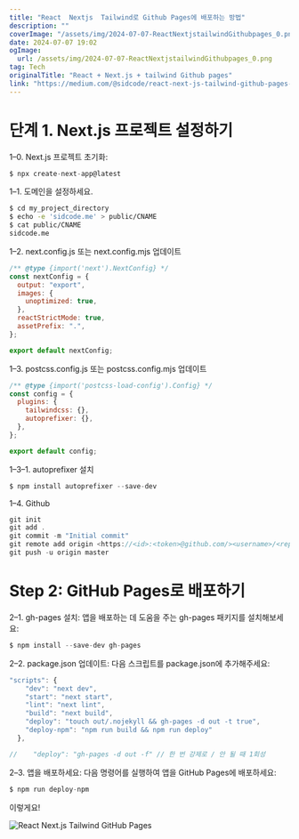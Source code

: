 ```yaml
---
title: "React  Nextjs  Tailwind로 Github Pages에 배포하는 방법"
description: ""
coverImage: "/assets/img/2024-07-07-ReactNextjstailwindGithubpages_0.png"
date: 2024-07-07 19:02
ogImage:
  url: /assets/img/2024-07-07-ReactNextjstailwindGithubpages_0.png
tag: Tech
originalTitle: "React + Next.js + tailwind Github pages"
link: "https://medium.com/@sidcode/react-next-js-tailwind-github-pages-ca90e386ae93"
---
```


# 단계 1. Next.js 프로젝트 설정하기

1–0. Next.js 프로젝트 초기화:

```js
$ npx create-next-app@latest
```

1–1. 도메인을 설정하세요.

<div class="content-ad"></div>

```bash
$ cd my_project_directory
$ echo -e 'sidcode.me' > public/CNAME
$ cat public/CNAME
sidcode.me
```

1–2. next.config.js 또는 next.config.mjs 업데이트

```js
/** @type {import('next').NextConfig} */
const nextConfig = {
  output: "export",
  images: {
    unoptimized: true,
  },
  reactStrictMode: true,
  assetPrefix: ".",
};
```

```js
export default nextConfig;
```

<div class="content-ad"></div>

1–3. postcss.config.js 또는 postcss.config.mjs 업데이트

```js
/** @type {import('postcss-load-config').Config} */
const config = {
  plugins: {
    tailwindcss: {},
    autoprefixer: {},
  },
};
```

```js
export default config;
```

1–3–1. autoprefixer 설치

<div class="content-ad"></div>

```js
$ npm install autoprefixer --save-dev
```

1–4. Github

```js
git init
git add .
git commit -m "Initial commit"
git remote add origin <https://<id>:<token>@github.com/><username>/<repo>.git
git push -u origin master
```

# Step 2: GitHub Pages로 배포하기

<div class="content-ad"></div>

2–1. gh-pages 설치: 앱을 배포하는 데 도움을 주는 gh-pages 패키지를 설치해보세요:

```js
$ npm install --save-dev gh-pages
```

2–2. package.json 업데이트: 다음 스크립트를 package.json에 추가해주세요:

```js
"scripts": {
    "dev": "next dev",
    "start": "next start",
    "lint": "next lint",
    "build": "next build",
    "deploy": "touch out/.nojekyll && gh-pages -d out -t true",
    "deploy-npm": "npm run build && npm run deploy"
  },
```

<div class="content-ad"></div>

```js
//    "deploy": "gh-pages -d out -f" // 한 번 강제로 / 안 될 때 1회성
```

2–3. 앱을 배포하세요: 다음 명령어를 실행하여 앱을 GitHub Pages에 배포하세요:

```js
$ npm run deploy-npm
```

이렇게요!

<div class="content-ad"></div>

![React Next.js Tailwind GitHub Pages](/assets/img/2024-07-07-ReactNextjstailwindGithubpages_0.png)
